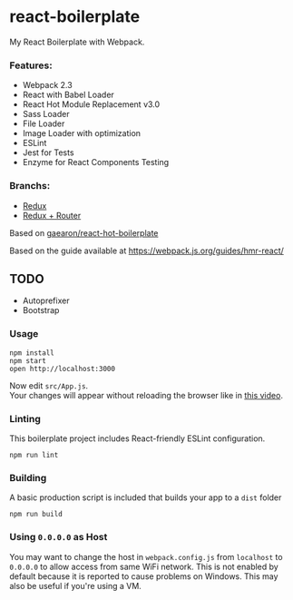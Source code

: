 react-boilerplate
=====================

My React Boilerplate with Webpack.

### Features:   
 - Webpack 2.3
 - React with Babel Loader
 - React Hot Module Replacement v3.0
 - Sass Loader
 - File Loader
 - Image Loader with optimization
 - ESLint
 - Jest for Tests
 - Enzyme for React Components Testing
 
### Branchs:
 - [Redux](https://github.com/BrOrlandi/react-boilerplate/tree/redux)
 - [Redux + Router](https://github.com/BrOrlandi/react-boilerplate/tree/redux+router)

Based on [gaearon/react-hot-boilerplate](https://github.com/gaearon/react-hot-boilerplate)

Based on the guide available at https://webpack.js.org/guides/hmr-react/

## TODO
 - Autoprefixer
 - Bootstrap
 
### Usage

```
npm install
npm start
open http://localhost:3000
```

Now edit `src/App.js`.  
Your changes will appear without reloading the browser like in [this video](http://vimeo.com/100010922).

### Linting

This boilerplate project includes React-friendly ESLint configuration.

```
npm run lint
```

### Building

A basic production script is included that builds your app to a `dist` folder

```
npm run build
```

### Using `0.0.0.0` as Host

You may want to change the host in `webpack.config.js` from `localhost` to `0.0.0.0` to allow access from same WiFi network. This is not enabled by default because it is reported to cause problems on Windows. This may also be useful if you're using a VM.

